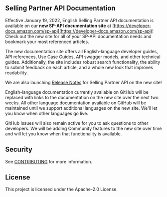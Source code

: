 ## Selling Partner API Documentation
Effective January 19, 2022, English Selling Partner API documentation is available on our **new SP-API documentation site** at [https://developer-docs.amazon.com/sp-api](https://developer-docs.amazon.com/sp-api)! Check out the new site for all of your SP-API documentation needs and bookmark your most referenced articles. 

The new documentation site offers all English-language developer guides, API references, Use Case Guides, API swagger models, and other technical guides. Additionally, the site includes robust search functionality, the ability to submit feedback on each article, and a whole new look that improves readability. 

We are also launching [Release Notes](https://developer-docs.amazon.com/sp-api/page/release-notes) for Selling Partner API on the new site!

English-language documentation currently available on GitHub will be replaced with links to the documentation on the new site over the next two weeks. All other language documentation available on GitHub will be maintained until we support additional languages on the new site. We'll let you know when other languages go live. 

GitHub Issues will also remain active for you to ask questions to other developers. We will be adding Community features to the new site over time and will let you know when that functionality is available.

## Security

See [CONTRIBUTING](CONTRIBUTING.md#security-issue-notifications) for more information.

## License

This project is licensed under the Apache-2.0 License.


